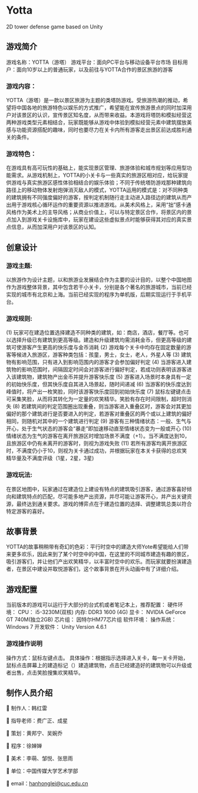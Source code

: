 # Yotta
2D tower defense game based on Unity
## 游戏简介
游戏名称：YOTTA（游塔）
游戏平台：面向PC平台与移动设备平台市场
目标用户：面向10岁以上的普通玩家，以及前往与YOTTA合作的景区旅游的游客

### 游戏内容：
YOTTA（游塔）是一款以景区旅游为主题的类塔防游戏。受旅游热潮的推动，希望将中国各地的旅游特色以娱乐的方式推广，希望能在宣传旅游景点的同时加深用户对该景区的认识，宣传景区知名度，从而带来收益。本游戏将塔防和模拟经营这两种游戏类型元素相结合，玩家既能够从游戏中体验到模拟经营元素中建筑摆放美感与功能资源搭配的趣味，同时也要尽力在关卡内所有游客走出景区前达成胜利通关的条件。
### 游戏特色：
在游戏具有高可玩性的基础上，能实现景区管理、旅游体验和城市规划等应用型功能需求。从游戏机制上，YOTTA的小关卡与一些真实的旅游区相对应，给玩家提供游戏与真实旅游区感性体验相结合的娱乐体验；不同于传统塔防游戏那种建筑向路径上的移动物体发射炮弹消灭敌人的模式，YOTTA运用的模式是：对不同种类的建筑拥有不同强度偏好的游客，按判定机制随行走主动进入路径边的建筑从而产出用于游戏核心循环运作的重要资源以推进游戏。从美术风格上，采用“拙”感卡通风格作为美术上的主导风格；从商业价值上，可以与特定景区合作，将景区内的景点加入到游戏关卡设施库中，玩家在建设这些虚拟景点时能够获得其对应的真实景点信息，从而加深用户对该景区的认知。
## 创意设计
### 游戏主题:
以旅游作为设计主题，以和旅游业发展结合作为主要的设计目的，以整个中国地图作为游戏整体背景，其中包含若干小关卡，分别是各个著名的旅游城市，当前已经实现的城市有北京和上海。当前已经实现的程序为单机版，后期实现运行于手机平台。
### 游戏规则:
(1)	玩家可在建造位置选择建造不同种类的建筑，如：商店，酒店，餐厅等。也可以选择升级已有建筑到更高等级。建造和升级建筑均需消耗金币，但更高等级的建筑可使游客产生更高的快乐度与金币消耗
(2)	游戏每个关卡中均存在固定数量的游客等候进入旅游区，游客种类包括：孩童，男士，女士，老人，外星人等
(3)	建筑物有影响范围，只有进入到影响范围内的游客才会参加偏好判定
(4)	当游客进入建筑物的影响范围时，间隔固定时间会对游客进行偏好判定，若成功则表明该游客进入该建筑物，建筑物产出金币并提升游客快乐度
(5)	游客进入场景时本身具有一定的初始快乐度，但其快乐度自其进入场景起，随时间递减
(6)	当游客的快乐度达到峰值时，将产出一枚笑脸，同时该游客快乐度回到初始快乐度
(7)	鼠标左键键点击可采集笑脸，从而将其转化为一定量的欢笑精华。笑脸有存在时间限制，超时则消失
(8)	若建筑间的判定范围圈出现重叠，则当游客进入重叠区时，游客会对其更加偏好的那个建筑进行是否要进入的判定，若游客对重叠区的两个或以上建筑的偏好相同，则随机对其中的一个建筑进行判定
(9)	游客有三种情绪状态：一般、生气与开心，处于生气状态的游客会“暴走”即加速移动直至情绪状态变为一般或开心
(10)	情绪状态为生气的游客在离开旅游区时增加场景不满度（+1）。当不满度达到10，且旅游区中仍有未离开的游客时，则视为游戏失败
(11)	若所有游客均离开旅游区时，不满度仍小于10，则视为关卡通过成功，并根据玩家在本关卡获得的总欢笑精华量及不满度评级（1星，2星，3星)
### 游戏玩法:
在景区地图中，玩家通过在建造位上建设有特点的建筑吸引游客，通过游客喜好倾向和建筑特点的匹配，尽可能多地产出资源，并尽可能让游客开心，并产出关键资源，最终达到通关要求。游戏的博弈点在于建造位置的选择、调整建筑总类以符合特定游客的喜好。
## 故事背景
YOTTA的故事稍稍带有奇幻的色彩：平行时空中的建造大师Yote希望能给人们带来更多欢乐，因此来到了某个时空中的中国，在这里的不同城市建造有趣的景区，吸引游客们，并让他们产出欢笑精华，以丰富时空中的欢乐。而玩家就要扮演建造者，在景区中建设并取悦游客们，这个故事背景在开头动画中有了详细介绍。
## 游戏配置
当前版本的游戏可以运行于大部分的台式机或者笔记本上，推荐配置：
硬件环境：
CPU： i5-3230M(双核)
内存: DDR3 1600 (4G)
显卡： NVIDIA GeForce GT 740M(独立2GB)
芯片组： 因特尔HM77芯片组
软件环境：
操作系统：Windows 7
开发软件： Unity Version 4.6.1
### 游戏操作说明
操作方式：鼠标左键点击。
具体操作：根据指示选择进入关卡，每一关卡开始，鼠标点击屏幕上的建造标记（）建造建筑物，点击已经建造好的建筑物可以升级或者出售，点击笑脸搜集欢笑精华。
## 制作人员介绍
	制作人：韩红雷

	指导老师：费广正、成星

	策划：黄邦宁、吴婉乔

	程序：徐婵婵

	美术：李萌、邹悦、张思雨

	单位：中国传媒大学艺术学部

	email：hanhonglei@cuc.edu.cn

